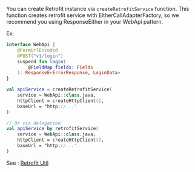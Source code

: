 You can create Retrofit instance via `createRetrofitService` function. This function creates retrofit service with EitherCallAdapterFactory,
so we recommend you using ResponseEither in your WebApi pattern.

Ex:
```kotlin
interface WebApi {
    @FormUrlEncoded
    @POST("v1/login")
    suspend fun login(
        @FieldMap fields: Fields
    ): ResponseE<ErrorResponse, LoginData>
}

val apiService = createRetrofitService(
    service = WebApi::class.java,
    httpClient = createHttpClient(),
    baseUrl = "http://..."
)

// Or via delegation
val apiService by retrofitService(
    service = WebApi::class.java,
    httpClient = createHttpClient(),
    baseUrl = "http://..."
)
```

See : [Retrofit Util](../codebase/src/main/java/com/singularity_code/codebase/util/Retrofit.kt)
